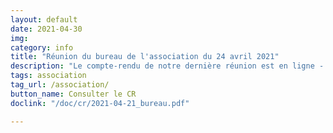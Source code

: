 ```yaml
---
layout: default
date: 2021-04-30
img: 
category: info
title: "Réunion du bureau de l'association du 24 avril 2021"
description: "Le compte-rendu de notre dernière réunion est en ligne - À consulter en suivant le lien ci-dessous."
tags: association
tag_url: /association/
button_name: Consulter le CR
doclink: "/doc/cr/2021-04-21_bureau.pdf"

---
```


